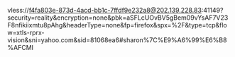 vless://f4fa803e-873d-4acd-bb1c-7ffdf9e232a8@202.139.228.83:41149?security=reality&encryption=none&pbk=aSFLcUOvBV5gBem09vYsAF7V23F8nfikiixmtu8pAhg&headerType=none&fp=firefox&spx=%2F&type=tcp&flow=xtls-rprx-vision&sni=yahoo.com&sid=81068ea6#sharon%7C%E9%A6%99%E6%B8%AFCMI
